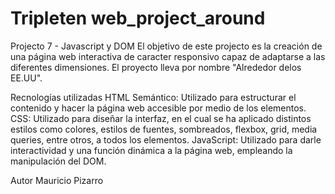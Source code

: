 # Tripleten web_project_around

Projecto 7 - Javascript y DOM
El objetivo de este projecto es la creación de una página web interactiva de caracter responsivo capaz de adaptarse a las diferentes dimensiones. El proyecto lleva por nombre "Alrededor delos EE.UU".

Recnologías utilizadas
HTML Semántico: Utilizado para estructurar el contenido y hacer la página web accesible por medio de los elementos.
CSS: Utilizado para diseñar la interfaz, en el cual se ha aplicado distintos estilos como colores, estilos de fuentes, sombreados, flexbox, grid, media queries, entre otros, a todos los elementos.
JavaScript: Utilizado para darle interactividad y una función dinámica a la página web, empleando la manipulación del DOM.

Autor
Mauricio Pizarro
